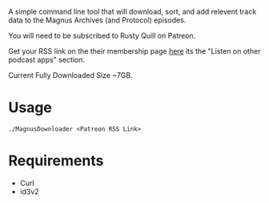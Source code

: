 A simple command line tool that will download, sort, and add relevent track data to the Magnus Archives (and Protocol) episodes.

You will need to be subscribed to Rusty Quill on Patreon.

Get your RSS link on the their membership page [here](https://www.patreon.com/rustyquill/membership) its the "Listen on other podcast apps" section.

Current Fully Downloaded Size ~7GB.

# Usage
`./MagnusDownloader <Patreon RSS Link>`

# Requirements
  -  Curl
  -  id3v2
